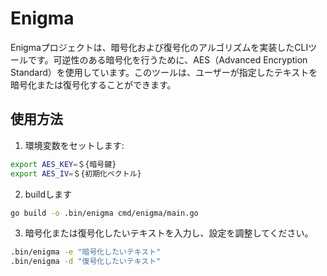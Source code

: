 # Enigma

Enigmaプロジェクトは、暗号化および復号化のアルゴリズムを実装したCLIツールです。可逆性のある暗号化を行うために、AES（Advanced Encryption Standard）を使用しています。このツールは、ユーザーが指定したテキストを暗号化または復号化することができます。

## 使用方法
1. 環境変数をセットします:
```bash
export AES_KEY=＄{暗号鍵}
export AES_IV=＄{初期化ベクトル}
```

2. buildします
```bash
go build -o .bin/enigma cmd/enigma/main.go
```
3. 暗号化または復号化したいテキストを入力し、設定を調整してください。
```bash
.bin/enigma -e "暗号化したいテキスト"
.bin/enigma -d "復号化したいテキスト"
```



